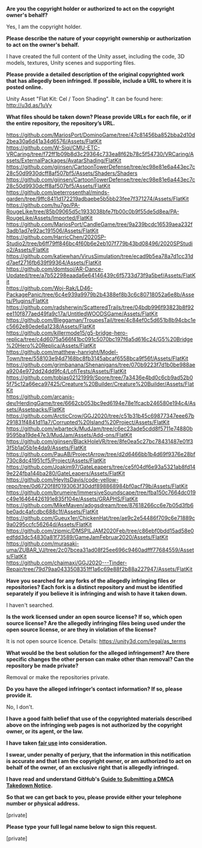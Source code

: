 **Are you the copyright holder or authorized to act on the copyright owner's behalf?**   
   
Yes, I am the copyright holder.   
   
**Please describe the nature of your copyright ownership or authorization to act on the owner's behalf.**   
   
I have created the full content of the Unity asset, including the code, 3D models, textures, Unity scenes and supporting files.   
   
**Please provide a detailed description of the original copyrighted work that has allegedly been infringed. If possible, include a URL to where it is posted online.**   
   
Unity Asset "Flat Kit: Cel / Toon Shading". It can be found here:   
http://u3d.as/1uVy   
   
**What files should be taken down? Please provide URLs for each file, or if the entire repository, the repository’s URL.**   
   
https://github.com/MariosPort/DominoGame/tree/47c81456ba852bba2d10d2bea30a6d41a34d6576/Assets/FlatKit   
https://github.com/W-Siqi/CMU-ETC-VRCaring/tree/f72ff1b09b8d3c29364c733ea8f62b78c5f54730/VRCaring/Assets/ExternalPackages/AvatarShading/FlatKit   
https://github.com/giinsen/CartoonTowerDefense/tree/ec98e81e6a443ec7c28c50d9930dcff8af507bf5/Assets/Shaders/Shaders   
https://github.com/giinsen/CartoonTowerDefense/tree/ec98e81e6a443ec7c28c50d9930dcff8af507bf5/Assets/FlatKit   
https://github.com/peterrosenthal/minds-garden/tree/9ffc8411d172219adbaebe5b5bb23fee7f371274/Assets/FlatKit   
https://github.com/hu7go/PA-RougeLike/tree/85b09065d5c1933038bfe7fb00c0b9f55de5d8ea/PA-RougeLike/Assets/Imported/FlatKit   
https://github.com/MariosPort/CandleGame/tree/9a239bcdc16539aea232f3adb1ad7e92ac191506/Assets/FlatKit   
https://github.com/HarricChen/2020SP-Studio2/tree/b6ff79ff846bc4f60b6e2eb107f779b43bd08496/2020SPStudio2/Assets/FlatKit   
https://github.com/katiewhan/VirusSimulation/tree/ecad9b5ea78a7d1cc31dd7aef2716fb639f99364/Assets/FlatKit   
https://github.com/domtsoi/AR-Dance-Updated/tree/a7b52298eaada6e64146439c6f5733d73f9a5bef/Assets/FlatKit   
https://github.com/Woj-Rak/LD46-PackagePanic/tree/6c4e939a9979b2b4388ef8b3c6c80718052a6e8b/Assets/Plugins/FlatKit   
https://github.com/radsherwin/ScatteredTrails/tree/04bdb996f93823b8f92ee110f877aed49fa9c17a/UntitledWOODSGame/Assets/FlatKit   
https://github.com/Bleggaman/TroupesTail/tree/4c84ef0c5d651b8b94cbc1ec5662e80ede6a1238/Assets/FlatKit   
https://github.com/killermode15/g5-bridge-hero-replica/tree/c4d6075a566f41bc091c5070bc197f6a5d616c24/G5%20Bridge%20Hero%20Replica/Assets/FlatKit   
https://github.com/matthew-hanright/Model-Town/tree/558103e94d7168bc8fb3145abcaf6558bca9f56f/Assets/FlatKit   
https://github.com/grimbanana/Shenanigans/tree/070b9223f7d1b0be988aea9204e972dd24dd9fc4/LofiTests/Assets/FlatKit   
https://github.com/tobias02121999/Spore/tree/7a3436e4bd0c6cb9ad52b05f75c12a66eca97425/Creature%20Builder/Creature%20Builder/Assets/FlatKit   
https://github.com/arcanis-dev/HerdingGame/tree/6662cb053bc9ed6194e78e1fcacb246580e194c4/Assets/Assetpacks/FlatKit   
https://github.com/ArcticCrow/GGJ2020/tree/c51b31b45c69877347eee67b291831f4841d11a7/Corrupted%20Island%20Project/Assets/FlatKit   
https://github.com/wbarteck/MudJam/tree/c6ec23ade5cdd8f5711e74880b9595ba19de47e3/MudJam/Assets/Add-ons/FlatKit   
https://github.com/giinsen/BlackHoleVR/tree/8fe0ea5c27bc78431487e01f33f5b1a05b1e4da9/Assets/FlatKit   
https://github.com/PauAB/ProjectArrow/tree/d2d6466bb1b4d69f9376e28bf730c8dc41951cf5/Project/Assets/FlatKit   
https://github.com/Joakim97/GateLeapers/tree/ce5f04df6e93a5321ab8fd149e224fba144ba280/GateLeapers/Assets/FlatKit   
https://github.com/HeyItsDavis/code-yellow-repo/tree/0d6720f8f0193063f30ddf898868984bf0acf79b/Assets/FlatKit   
https://github.com/brumeire/ImmersiveSoundscape/tree/fba150c7664dc019c49e16464426191e835f104e/Assets/GRAPHS/FlatKit   
https://github.com/MikeMaven/adogsdream/tree/87618266cc6e7b05d3fb6be0adc4afcdbc688c1f/Assets/FlatKit   
https://github.com/Gueux1er/ChickenHat/tree/ae9c2e54486f709c6e71889c9a0295ccfc56264d/Assets/FlatKit   
https://github.com/zipmic/DMSPILJAM2020Feb/tree/c86ebf0bdd15ad58e0edfdd3dc54830a81f73589/GameJamFebruar2020/Assets/FlatKit   
https://github.com/murasaki-uma/ZUBAR_VJ/tree/2c07bcea31ad08f25ee696c9460adfff77684559/Assets/FlatKit   
https://github.com/chaimaxi/GGJ2020---Tinder-Repair/tree/79d79aa0433508351ff1a6c69e88f2b88a227947/Assets/FlatKit   
   
**Have you searched for any forks of the allegedly infringing files or repositories? Each fork is a distinct repository and must be identified separately if you believe it is infringing and wish to have it taken down.**   
   
I haven't searched.   
   
**Is the work licensed under an open source license? If so, which open source license? Are the allegedly infringing files being used under the open source license, or are they in violation of the license?**   
   
It is not open source licence. Details: https://unity3d.com/legal/as_terms   
   
**What would be the best solution for the alleged infringement? Are there specific changes the other person can make other than removal? Can the repository be made private?**   
   
Removal or make the repositories private.   
   
**Do you have the alleged infringer’s contact information? If so, please provide it.**   
   
No, I don't.   
   
**I have a good faith belief that use of the copyrighted materials described above on the infringing web pages is not authorized by the copyright owner, or its agent, or the law.**   
   
**I have taken <a href="https://www.lumendatabase.org/topics/22">fair use</a> into consideration.**   
   
**I swear, under penalty of perjury, that the information in this notification is accurate and that I am the copyright owner, or am authorized to act on behalf of the owner, of an exclusive right that is allegedly infringed.**   
   
**I have read and understand GitHub's <a href="https://help.github.com/articles/guide-to-submitting-a-dmca-takedown-notice/">Guide to Submitting a DMCA Takedown Notice</a>.**   
   
**So that we can get back to you, please provide either your telephone number or physical address.**   
   
[private]     
   
**Please type your full legal name below to sign this request.**   
   
[private]  
